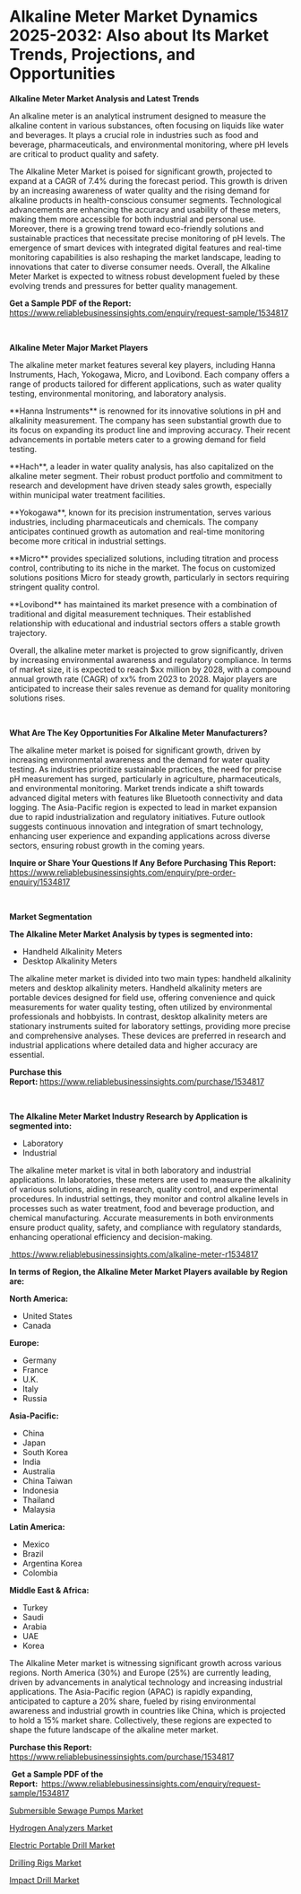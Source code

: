 <p><h1>Alkaline Meter Market Dynamics 2025-2032: Also about Its Market Trends, Projections, and Opportunities</h1></p><p><strong>Alkaline Meter Market Analysis and Latest Trends</strong></p>
<p><p>An alkaline meter is an analytical instrument designed to measure the alkaline content in various substances, often focusing on liquids like water and beverages. It plays a crucial role in industries such as food and beverage, pharmaceuticals, and environmental monitoring, where pH levels are critical to product quality and safety.</p><p>The Alkaline Meter Market is poised for significant growth, projected to expand at a CAGR of 7.4% during the forecast period. This growth is driven by an increasing awareness of water quality and the rising demand for alkaline products in health-conscious consumer segments. Technological advancements are enhancing the accuracy and usability of these meters, making them more accessible for both industrial and personal use. Moreover, there is a growing trend toward eco-friendly solutions and sustainable practices that necessitate precise monitoring of pH levels. The emergence of smart devices with integrated digital features and real-time monitoring capabilities is also reshaping the market landscape, leading to innovations that cater to diverse consumer needs. Overall, the Alkaline Meter Market is expected to witness robust development fueled by these evolving trends and pressures for better quality management.</p></p>
<p><strong>Get a Sample PDF of the Report:&nbsp;</strong> <a href="https://www.reliablebusinessinsights.com/enquiry/request-sample/1534817?utm_campaign=950&utm_medium=2&utm_source=Github&utm_content=ia&utm_term=17022025&utm_id=alkaline-meter">https://www.reliablebusinessinsights.com/enquiry/request-sample/1534817</a></p>
<p>&nbsp;</p>
<p><strong>Alkaline Meter Major Market Players</strong></p>
<p><p>The alkaline meter market features several key players, including Hanna Instruments, Hach, Yokogawa, Micro, and Lovibond. Each company offers a range of products tailored for different applications, such as water quality testing, environmental monitoring, and laboratory analysis.</p><p>**Hanna Instruments** is renowned for its innovative solutions in pH and alkalinity measurement. The company has seen substantial growth due to its focus on expanding its product line and improving accuracy. Their recent advancements in portable meters cater to a growing demand for field testing.</p><p>**Hach**, a leader in water quality analysis, has also capitalized on the alkaline meter segment. Their robust product portfolio and commitment to research and development have driven steady sales growth, especially within municipal water treatment facilities.</p><p>**Yokogawa**, known for its precision instrumentation, serves various industries, including pharmaceuticals and chemicals. The company anticipates continued growth as automation and real-time monitoring become more critical in industrial settings. </p><p>**Micro** provides specialized solutions, including titration and process control, contributing to its niche in the market. The focus on customized solutions positions Micro for steady growth, particularly in sectors requiring stringent quality control.</p><p>**Lovibond** has maintained its market presence with a combination of traditional and digital measurement techniques. Their established relationship with educational and industrial sectors offers a stable growth trajectory.</p><p>Overall, the alkaline meter market is projected to grow significantly, driven by increasing environmental awareness and regulatory compliance. In terms of market size, it is expected to reach $xx million by 2028, with a compound annual growth rate (CAGR) of xx% from 2023 to 2028. Major players are anticipated to increase their sales revenue as demand for quality monitoring solutions rises.</p></p>
<p>&nbsp;</p>
<p><strong>What Are The Key Opportunities For Alkaline Meter Manufacturers?</strong></p>
<p><p>The alkaline meter market is poised for significant growth, driven by increasing environmental awareness and the demand for water quality testing. As industries prioritize sustainable practices, the need for precise pH measurement has surged, particularly in agriculture, pharmaceuticals, and environmental monitoring. Market trends indicate a shift towards advanced digital meters with features like Bluetooth connectivity and data logging. The Asia-Pacific region is expected to lead in market expansion due to rapid industrialization and regulatory initiatives. Future outlook suggests continuous innovation and integration of smart technology, enhancing user experience and expanding applications across diverse sectors, ensuring robust growth in the coming years.</p></p>
<p><strong>Inquire or Share Your Questions If Any Before Purchasing This Report:</strong> <a href="https://www.reliablebusinessinsights.com/enquiry/pre-order-enquiry/1534817?utm_campaign=950&utm_medium=2&utm_source=Github&utm_content=ia&utm_term=17022025&utm_id=alkaline-meter">https://www.reliablebusinessinsights.com/enquiry/pre-order-enquiry/1534817</a></p>
<p>&nbsp;</p>
<p><strong>Market Segmentation</strong></p>
<p><strong>The Alkaline Meter Market Analysis by types is segmented into:</strong></p>
<p><ul><li>Handheld Alkalinity Meters</li><li>Desktop Alkalinity Meters</li></ul></p>
<p><p>The alkaline meter market is divided into two main types: handheld alkalinity meters and desktop alkalinity meters. Handheld alkalinity meters are portable devices designed for field use, offering convenience and quick measurements for water quality testing, often utilized by environmental professionals and hobbyists. In contrast, desktop alkalinity meters are stationary instruments suited for laboratory settings, providing more precise and comprehensive analyses. These devices are preferred in research and industrial applications where detailed data and higher accuracy are essential.</p></p>
<p><strong>Purchase this Report:&nbsp;</strong><a href="https://www.reliablebusinessinsights.com/purchase/1534817?utm_campaign=950&utm_medium=2&utm_source=Github&utm_content=ia&utm_term=17022025&utm_id=alkaline-meter">https://www.reliablebusinessinsights.com/purchase/1534817</a></p>
<p>&nbsp;</p>
<p><strong>The Alkaline Meter Market Industry Research by Application is segmented into:</strong></p>
<p><ul><li>Laboratory</li><li>Industrial</li></ul></p>
<p><p>The alkaline meter market is vital in both laboratory and industrial applications. In laboratories, these meters are used to measure the alkalinity of various solutions, aiding in research, quality control, and experimental procedures. In industrial settings, they monitor and control alkaline levels in processes such as water treatment, food and beverage production, and chemical manufacturing. Accurate measurements in both environments ensure product quality, safety, and compliance with regulatory standards, enhancing operational efficiency and decision-making.</p></p>
<p><a href="https://www.reliablebusinessinsights.com/alkaline-meter-r1534817?utm_campaign=950&utm_medium=2&utm_source=Github&utm_content=ia&utm_term=17022025&utm_id=alkaline-meter">&nbsp;https://www.reliablebusinessinsights.com/alkaline-meter-r1534817</a></p>
<p><strong>In terms of Region, the Alkaline Meter Market Players available by Region are:</strong></p>
<p>
    <p> <strong> North America: </strong>
        <ul>
            <li>United States</li>
            <li>Canada</li>
        </ul>
        </p> 
    <p> <strong> Europe: </strong>
        <ul>
            <li>Germany</li>
            <li>France</li>
            <li>U.K.</li>
            <li>Italy</li>
            <li>Russia</li>
        </ul>
        </p> 
    <p> <strong> Asia-Pacific: </strong>
        <ul>
            <li>China</li>
            <li>Japan</li>
            <li>South Korea</li>
            <li>India</li>
            <li>Australia</li>
            <li>China Taiwan</li>
            <li>Indonesia</li>
            <li>Thailand</li>
            <li>Malaysia</li>
        </ul>
        </p> 
    <p> <strong> Latin America: </strong>
        <ul>
            <li>Mexico</li>
            <li>Brazil</li>
            <li>Argentina Korea</li>
            <li>Colombia</li>
        </ul>
        </p> 
    <p> <strong> Middle East & Africa: </strong>
        <ul>
            <li>Turkey</li>
            <li>Saudi</li>
            <li>Arabia</li>
            <li>UAE</li>
            <li>Korea</li>
        </ul>
    </p>
    </p>
<p><p>The Alkaline Meter market is witnessing significant growth across various regions. North America (30%) and Europe (25%) are currently leading, driven by advancements in analytical technology and increasing industrial applications. The Asia-Pacific region (APAC) is rapidly expanding, anticipated to capture a 20% share, fueled by rising environmental awareness and industrial growth in countries like China, which is projected to hold a 15% market share. Collectively, these regions are expected to shape the future landscape of the alkaline meter market.</p></p>
<p><strong>Purchase this Report: </strong><a href="https://www.reliablebusinessinsights.com/purchase/1534817?utm_campaign=950&utm_medium=2&utm_source=Github&utm_content=ia&utm_term=17022025&utm_id=alkaline-meter">https://www.reliablebusinessinsights.com/purchase/1534817</a></p>
<p>&nbsp;<strong>Get a Sample PDF of the Report:&nbsp;&nbsp;</strong><a href="https://www.reliablebusinessinsights.com/enquiry/request-sample/1534817?utm_campaign=950&utm_medium=2&utm_source=Github&utm_content=ia&utm_term=17022025&utm_id=alkaline-meter">https://www.reliablebusinessinsights.com/enquiry/request-sample/1534817</a></p>
<p><strong></strong></p>
<p><p><a href="https://github.com/nkbaroga/Market-Research-Report-List-1/blob/main/submersible-sewage-pumps-market.md?utm_campaign=950&utm_medium=2&utm_source=Github&utm_content=ia&utm_term=17022025&utm_id=alkaline-meter">Submersible Sewage Pumps Market</a></p><p><a href="https://github.com/hedbomkrahe/Market-Research-Report-List-1/blob/main/hydrogen-analyzers-market.md?utm_campaign=950&utm_medium=2&utm_source=Github&utm_content=ia&utm_term=17022025&utm_id=alkaline-meter">Hydrogen Analyzers Market</a></p><p><a href="https://github.com/rosalinebhakta48/Market-Research-Report-List-1/blob/main/electric-portable-drill-market.md?utm_campaign=950&utm_medium=2&utm_source=Github&utm_content=ia&utm_term=17022025&utm_id=alkaline-meter">Electric Portable Drill Market</a></p><p><a href="https://github.com/lateshab69/Market-Research-Report-List-1/blob/main/drilling-rigs-market.md?utm_campaign=950&utm_medium=2&utm_source=Github&utm_content=ia&utm_term=17022025&utm_id=alkaline-meter">Drilling Rigs Market</a></p><p><a href="https://github.com/chongseney974/Market-Research-Report-List-1/blob/main/impact-drill-market.md?utm_campaign=950&utm_medium=2&utm_source=Github&utm_content=ia&utm_term=17022025&utm_id=alkaline-meter">Impact Drill Market</a></p></p>